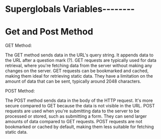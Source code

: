 # Superglobals Variables--------

# Get and Post Method
 GET Method:

The GET method sends data in the URL's query string.
It appends data to the URL after a question mark (?).
GET requests are typically used for data retrieval, where you're fetching data from the server without making any changes on the server.
GET requests can be bookmarked and cached, making them ideal for retrieving static data.
They have a limitation on the amount of data that can be sent, typically around 2048 characters.

 POST Method:

The POST method sends data in the body of the HTTP request.
It's more secure compared to GET because the data is not visible in the URL.
POST requests are used when you're submitting data to the server to be processed or stored, such as submitting a form.
They can send larger amounts of data compared to GET requests.
POST requests are not bookmarked or cached by default, making them less suitable for fetching static data.

